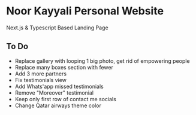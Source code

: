 # Noor Kayyali Personal Website

Next.js & Typescript Based Landing Page

## To Do

- Replace gallery with looping 1 big photo, get rid of empowering people
- Replace many boxes section with fewer
- Add 3 more partners
- Fix testimonials view
- Add Whats'app missed testimonials
- Remove "Moreover" testimonial
- Keep only first row of contact me socials
- Change Qatar airways theme color
